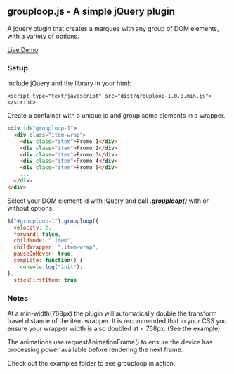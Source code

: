 ## grouploop.js - A simple jQuery plugin

A jquery plugin that creates a marquee with any group of DOM elements, with a variety of options.

[Live Demo](https://grouploop-demos.netlify.com/examples/)

### Setup

Include jQuery and the library in your html:

`<script type="text/javascript" src="dist/grouploop-1.0.0.min.js"></script>`

Create a container with a unique id and group some elements in a wrapper.

```html
<div id="grouploop-1">
  <div class="item-wrap">
    <div class="item">Promo 1</div>
    <div class="item">Promo 2</div>
    <div class="item">Promo 3</div>
    <div class="item">Promo 4</div>
    <div class="item">Promo 5</div>
    ...
  </div>
</div>
```

Select your DOM element id with jQuery and call **_.grouploop()_** with or without options.

```javascript
$("#grouploop-1").grouploop({
  velocity: 2,
  forward: false,
  childNode: ".item",
  childWrapper: ".item-wrap",
  pauseOnHover: true,
  complete: function() {
    console.log("init");
},
  stickFirstItem: true
```

### Notes

At a min-width(768px) the plugin will automatically double the transform travel distance of the item wrapper. It is recommended that in your CSS you ensure your wrapper width is also doubled at < 768px. (See the example)

The animations use requestAnimationFrame() to ensure the device has processing power available before rendering the next frame.

Check out the examples folder to see grouploop in action.

